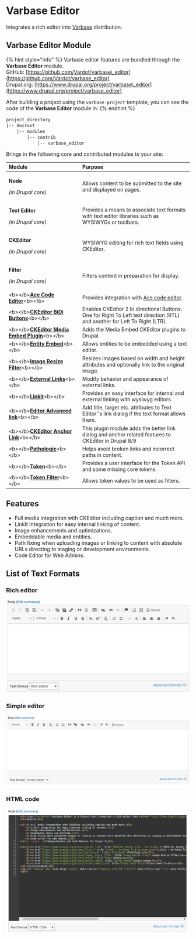 # Varbase Editor

Integrates a rich editor into [Varbase](https://www.drupal.org/project/varbase) distribution.

## Varbase Editor Module

{% hint style="info" %}
Varbase editor features are bundled through the **Varbase Editor** module.  
GitHub: [https://github.com/Vardot/varbase\_editor](https://github.com/Vardot/varbase_editor)  
Drupal.org: [https://www.drupal.org/project/varbase\_editor](https://www.drupal.org/project/varbase_editor) 

After building a project using the `varbase-project` template, you can see the code of the **Varbase Editor** module in:
{% endhint %}

```text
project_directory
|-- docroot
    |-- modules
        |-- contrib
            |-- varbase_editor
```

Brings in the following core and contributed modules to your site:

<table>
  <thead>
    <tr>
      <th style="text-align:left">Module</th>
      <th style="text-align:left">Purpose</th>
    </tr>
  </thead>
  <tbody>
    <tr>
      <td style="text-align:left">
        <p><b>Node</b>
        </p>
        <p><em>(in Drupal core)</em>
        </p>
      </td>
      <td style="text-align:left">Allows content to be submitted to the site and displayed on pages.</td>
    </tr>
    <tr>
      <td style="text-align:left">
        <p><b>Text Editor</b>
        </p>
        <p><em>(in Drupal core)</em>
        </p>
      </td>
      <td style="text-align:left">Provides a means to associate text formats with text editor libraries
        such as WYSIWYGs or toolbars.</td>
    </tr>
    <tr>
      <td style="text-align:left">
        <p><b>CKEditor</b>
        </p>
        <p><em>(in Drupal core)</em>
        </p>
      </td>
      <td style="text-align:left">WYSIWYG editing for rich text fields using CKEditor.</td>
    </tr>
    <tr>
      <td style="text-align:left">
        <p><b>Filter</b>
        </p>
        <p><em>(in Drupal core)</em>
        </p>
      </td>
      <td style="text-align:left">Filters content in preparation for display.</td>
    </tr>
    <tr>
      <td style="text-align:left">&lt;b&gt;&lt;/b&gt;<a href="https://www.drupal.org/project/ace_editor"><b>Ace Code Editor</b></a>&lt;b&gt;&lt;/b&gt;</td>
      <td
      style="text-align:left">Provides integration with <a href="https://ace.c9.io/">Ace code editor</a>.</td>
    </tr>
    <tr>
      <td style="text-align:left">&lt;b&gt;&lt;/b&gt;<a href="https://www.drupal.org/project/ckeditor_bidi"><b>CKEditor BiDi Buttons</b></a>&lt;b&gt;&lt;/b&gt;</td>
      <td
      style="text-align:left">Enables CKEditor 2 bi directional Buttons. One for Right To Left text
        direction (RTL) and another for Left To Right (LTR).</td>
    </tr>
    <tr>
      <td style="text-align:left">&lt;b&gt;&lt;/b&gt;<a href="https://www.drupal.org/project/ckeditor_media_embed"><b>CKEditor Media Embed Plugin</b></a>&lt;b&gt;&lt;/b&gt;</td>
      <td
      style="text-align:left">Adds the Media Embed CKEditor plugins to Drupal.</td>
    </tr>
    <tr>
      <td style="text-align:left">&lt;b&gt;&lt;/b&gt;<a href="https://www.drupal.org/project/entity_embed"><b>Entity Embed</b></a>&lt;b&gt;&lt;/b&gt;</td>
      <td
      style="text-align:left">Allows entities to be embedded using a text editor.</td>
    </tr>
    <tr>
      <td style="text-align:left">&lt;b&gt;&lt;/b&gt;<a href="https://www.drupal.org/project/image_resize_filter"><b>Image Resize Filter</b></a>&lt;b&gt;&lt;/b&gt;</td>
      <td
      style="text-align:left">Resizes images based on width and height attributes and optionally link
        to the original image.</td>
    </tr>
    <tr>
      <td style="text-align:left">&lt;b&gt;&lt;/b&gt;<a href="https://www.drupal.org/project/extlink"><b>External Links</b></a>&lt;b&gt;&lt;/b&gt;</td>
      <td
      style="text-align:left">Modify behavior and appearance of external links.</td>
    </tr>
    <tr>
      <td style="text-align:left">&lt;b&gt;&lt;/b&gt;<a href="https://www.drupal.org/project/linkit"><b>Linkit</b></a>&lt;b&gt;&lt;/b&gt;</td>
      <td
      style="text-align:left">Provides an easy interface for internal and external linking with wysiwyg
        editors.</td>
    </tr>
    <tr>
      <td style="text-align:left">&lt;b&gt;&lt;/b&gt;<a href="https://www.drupal.org/project/editor_advanced_link"><b>Editor Advanced link</b></a>&lt;b&gt;&lt;/b&gt;</td>
      <td
      style="text-align:left">Add title, target etc. attributes to Text Editor&apos;&apos;s link dialog
        if the text format allows them.</td>
    </tr>
    <tr>
      <td style="text-align:left">&lt;b&gt;&lt;/b&gt;<a href="https://www.drupal.org/project/anchor_link"><b>CKEditor Anchor Link</b></a>&lt;b&gt;&lt;/b&gt;</td>
      <td
      style="text-align:left">This plugin module adds the better link dialog and anchor related features
        to CKEditor in Drupal 8/9</td>
    </tr>
    <tr>
      <td style="text-align:left">&lt;b&gt;&lt;/b&gt;<a href="https://www.drupal.org/project/pathologic"><b>Pathologic</b></a>&lt;b&gt;&lt;/b&gt;</td>
      <td
      style="text-align:left">Helps avoid broken links and incorrect paths in content.</td>
    </tr>
    <tr>
      <td style="text-align:left">&lt;b&gt;&lt;/b&gt;<a href="https://www.drupal.org/project/token"><b>Token</b></a>&lt;b&gt;&lt;/b&gt;</td>
      <td
      style="text-align:left">Provides a user interface for the Token API and some missing core tokens.</td>
    </tr>
    <tr>
      <td style="text-align:left">&lt;b&gt;&lt;/b&gt;<a href="https://www.drupal.org/project/token_filter"><b>Token Filter</b></a>&lt;b&gt;&lt;/b&gt;</td>
      <td
      style="text-align:left">Allows token values to be used as filters.</td>
    </tr>
  </tbody>
</table>



## Features

* Full media integration with CKEditor including caption and much more.
* LinkIt Integration for easy internal linking of content.
* Image enhancements and optimizations.
* Embeddable media and entities.
* Path fixing when uploading images or linking to content with absolute URLs directing to staging or development environments.
* Code Editor for Web Admins.

## List of Text Formats

### Rich editor

![Rich Editor](../../../.gitbook/assets/varbase-editor--rich-editor.png)

### Simple editor

![](../../../.gitbook/assets/varbase-editor--sample-editor.png)

#### 

### HTML code

![](../../../.gitbook/assets/varbase_editor-text-format--code_html.png)



